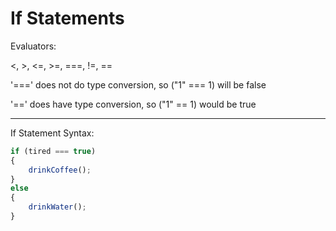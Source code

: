 # If Statements

Evaluators:

<, >, <=, >=, ===, !=, ==

'===' does not do type conversion, so ("1" === 1) will be false

'==' does have type conversion, so ("1" == 1) would be true

***

If Statement Syntax:

```javascript
if (tired === true)
{
    drinkCoffee();
}
else
{
    drinkWater();
}
```
